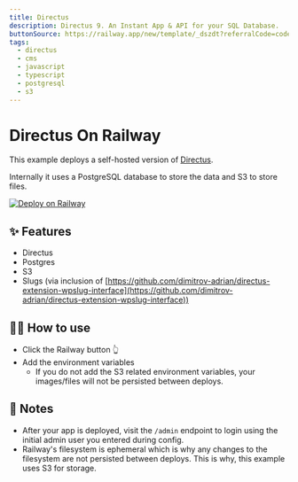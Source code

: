 ```yaml
---
title: Directus
description: Directus 9. An Instant App & API for your SQL Database.
buttonSource: https://railway.app/new/template/_dszdt?referralCode=codedgeekery
tags:
  - directus
  - cms
  - javascript
  - typescript
  - postgresql
  - s3
---
```


# Directus On Railway

This example deploys a self-hosted version of [Directus](https://directus.io). 

Internally it uses a PostgreSQL database to store the data and S3 to store files.

[![Deploy on Railway](https://railway.app/button.svg)](https://railway.app/new/template/_dszdt?referralCode=codedgeekery)

## ✨ Features

- Directus
- Postgres
- S3
- Slugs (via inclusion of [https://github.com/dimitrov-adrian/directus-extension-wpslug-interface](https://github.com/dimitrov-adrian/directus-extension-wpslug-interface))

## 💁‍♀️ How to use

- Click the Railway button 👆
- Add the environment variables
  - If you do not add the S3 related environment variables, your images/files will not be persisted between deploys.

## 📝 Notes

- After your app is deployed, visit the `/admin` endpoint to login using the initial admin user you entered during config.
- Railway's filesystem is ephemeral which is why any changes to the filesystem are not persisted between deploys. This is why, this example uses S3 for storage.
